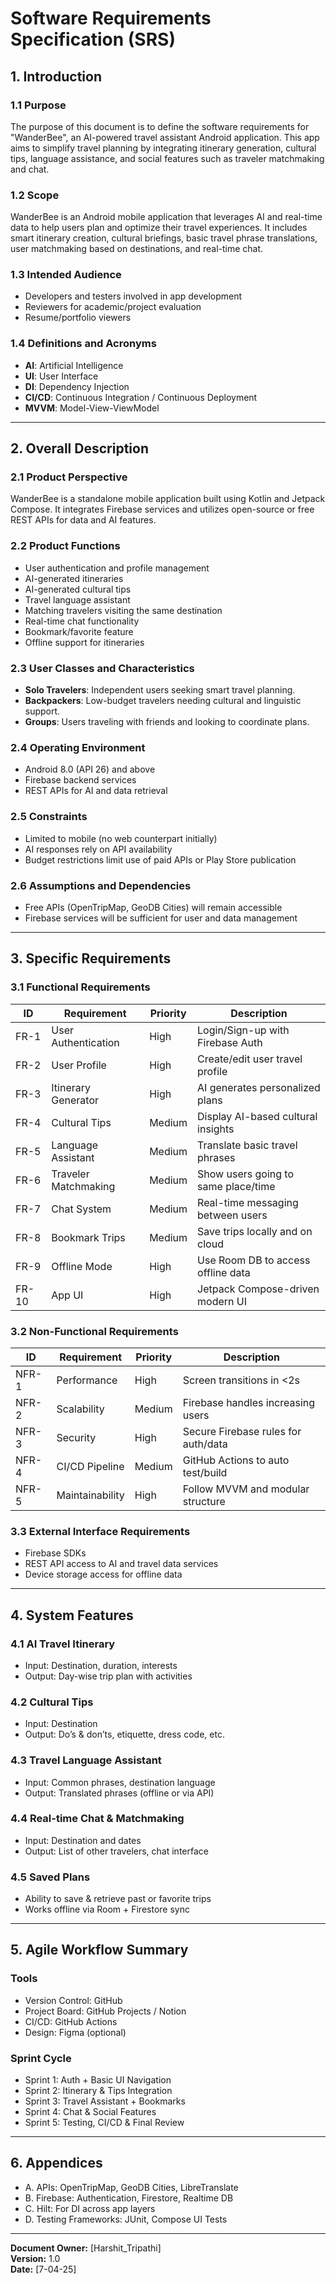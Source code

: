 # Software Requirements Specification (SRS)

## 1. Introduction

### 1.1 Purpose
The purpose of this document is to define the software requirements for "WanderBee", an AI-powered travel assistant Android application. This app aims to simplify travel planning by integrating itinerary generation, cultural tips, language assistance, and social features such as traveler matchmaking and chat.

### 1.2 Scope
WanderBee is an Android mobile application that leverages AI and real-time data to help users plan and optimize their travel experiences. It includes smart itinerary creation, cultural briefings, basic travel phrase translations, user matchmaking based on destinations, and real-time chat.

### 1.3 Intended Audience
- Developers and testers involved in app development
- Reviewers for academic/project evaluation
- Resume/portfolio viewers

### 1.4 Definitions and Acronyms
- **AI**: Artificial Intelligence
- **UI**: User Interface
- **DI**: Dependency Injection
- **CI/CD**: Continuous Integration / Continuous Deployment
- **MVVM**: Model-View-ViewModel

---

## 2. Overall Description

### 2.1 Product Perspective
WanderBee is a standalone mobile application built using Kotlin and Jetpack Compose. It integrates Firebase services and utilizes open-source or free REST APIs for data and AI features.

### 2.2 Product Functions
- User authentication and profile management
- AI-generated itineraries
- AI-generated cultural tips
- Travel language assistant
- Matching travelers visiting the same destination
- Real-time chat functionality
- Bookmark/favorite feature
- Offline support for itineraries

### 2.3 User Classes and Characteristics
- **Solo Travelers**: Independent users seeking smart travel planning.
- **Backpackers**: Low-budget travelers needing cultural and linguistic support.
- **Groups**: Users traveling with friends and looking to coordinate plans.

### 2.4 Operating Environment
- Android 8.0 (API 26) and above
- Firebase backend services
- REST APIs for AI and data retrieval

### 2.5 Constraints
- Limited to mobile (no web counterpart initially)
- AI responses rely on API availability
- Budget restrictions limit use of paid APIs or Play Store publication

### 2.6 Assumptions and Dependencies
- Free APIs (OpenTripMap, GeoDB Cities) will remain accessible
- Firebase services will be sufficient for user and data management

---

## 3. Specific Requirements

### 3.1 Functional Requirements
| ID | Requirement | Priority | Description |
|----|-------------|----------|-------------|
| FR-1 | User Authentication | High | Login/Sign-up with Firebase Auth |
| FR-2 | User Profile | High | Create/edit user travel profile |
| FR-3 | Itinerary Generator | High | AI generates personalized plans |
| FR-4 | Cultural Tips | Medium | Display AI-based cultural insights |
| FR-5 | Language Assistant | Medium | Translate basic travel phrases |
| FR-6 | Traveler Matchmaking | Medium | Show users going to same place/time |
| FR-7 | Chat System | Medium | Real-time messaging between users |
| FR-8 | Bookmark Trips | Medium | Save trips locally and on cloud |
| FR-9 | Offline Mode | High | Use Room DB to access offline data |
| FR-10 | App UI | High | Jetpack Compose-driven modern UI |

### 3.2 Non-Functional Requirements
| ID | Requirement | Priority | Description |
|----|-------------|----------|-------------|
| NFR-1 | Performance | High | Screen transitions in <2s |
| NFR-2 | Scalability | Medium | Firebase handles increasing users |
| NFR-3 | Security | High | Secure Firebase rules for auth/data |
| NFR-4 | CI/CD Pipeline | Medium | GitHub Actions to auto test/build |
| NFR-5 | Maintainability | High | Follow MVVM and modular structure |

### 3.3 External Interface Requirements
- Firebase SDKs
- REST API access to AI and travel data services
- Device storage access for offline data

---

## 4. System Features

### 4.1 AI Travel Itinerary
- Input: Destination, duration, interests
- Output: Day-wise trip plan with activities

### 4.2 Cultural Tips
- Input: Destination
- Output: Do’s & don’ts, etiquette, dress code, etc.

### 4.3 Travel Language Assistant
- Input: Common phrases, destination language
- Output: Translated phrases (offline or via API)

### 4.4 Real-time Chat & Matchmaking
- Input: Destination and dates
- Output: List of other travelers, chat interface

### 4.5 Saved Plans
- Ability to save & retrieve past or favorite trips
- Works offline via Room + Firestore sync

---

## 5. Agile Workflow Summary

### Tools
- Version Control: GitHub
- Project Board: GitHub Projects / Notion
- CI/CD: GitHub Actions
- Design: Figma (optional)

### Sprint Cycle
- Sprint 1: Auth + Basic UI Navigation
- Sprint 2: Itinerary & Tips Integration
- Sprint 3: Travel Assistant + Bookmarks
- Sprint 4: Chat & Social Features
- Sprint 5: Testing, CI/CD & Final Review

---

## 6. Appendices
- A. APIs: OpenTripMap, GeoDB Cities, LibreTranslate
- B. Firebase: Authentication, Firestore, Realtime DB
- C. Hilt: For DI across app layers
- D. Testing Frameworks: JUnit, Compose UI Tests

---

**Document Owner:** [Harshit_Tripathi]  
**Version:** 1.0  
**Date:** [7-04-25]  

